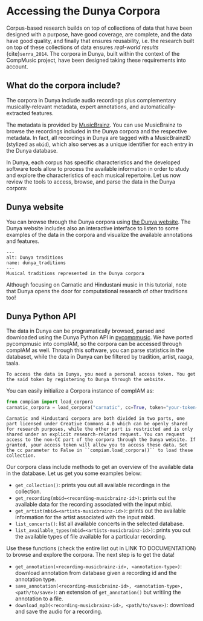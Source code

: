 Accessing the Dunya Corpora
===========================

Corpus-based research builds on top of collections of data that have been designed with a purpose, have good coverage, are complete, and the data have good quality, and finally that ensures reusability, i.e. the research built on top of these collections of data ensures *real-world results* {cite}`serra_2014`. The corpora in Dunya, built within the context of the CompMusic project, have been designed taking these requirements into account.

## What do the corpora include?
The corpora in Dunya include audio recordings plus complementary musically-relevant metadata, expert annotations, and automatically-extracted features.

The metadata is provided by [MusicBrainz](https://musicbrainz.org/). You can use MusicBrainz to browse the recordings included in the Dunya corpora and the respective metadata. In fact, all recordings in Dunya are tagged with a MusicBrainzID (stylized as ``mbid``), which also serves as a unique identifier for each entry in the Dunya database.

In Dunya, each corpus has specific characteristics and the developed software tools allow to process the available information in order to study and explore the characteristics of each musical repertoire. Let us now review the tools to access, browse, and parse the data in the Dunya corpora:


## Dunya website
You can browse through the Dunya corpora using [the Dunya website](https://dunya.compmusic.upf.edu/). The Dunya website includes also an interactive interface to listen to some examples of the data in the corpora and visualize the available annotations and features.

```{figure} ../images/dunya_1.png
---
alt: Dunya traditions
name: dunya_traditions
---
Musical traditions represented in the Dunya corpora
```

Although focusing on Carnatic and Hindustani music in this tutorial, note that Dunya opens the door for computational research of other traditions too! 


## Dunya Python API
The data in Dunya can be programatically browsed, parsed and downloaded using the Dunya Python API in [pycompmusic](https://dunya.compmusic.upf.edu/docs/search.html). We have ported pycompmusic into compIAM, so the corpora can be accessed through compIAM as well. Through this software, you can parse statistics in the databaset, while the data in Dunya can be filtered by tradition, artist, raaga, taala. 

```{note}
To access the data in Dunya, you need a personal access token. You get the said token by registering to Dunya through the website.
```

You can easily initialize a Corpora instance of compIAM as:
```python
from compiam import load_corpora
carnatic_corpora = load_corpora("carnatic", cc=True, token="your-token-goes-here")
```

```{note}
Carnatic and Hindustani corpora are both divided in two parts, one part licensed under Creative Commons 4.0 which can be openly shared for research purposes, while the other part is restricted and is only shared under an explicit research-related request. You can request access to the non-CC part of the corpora through the Dunya website. If granted, your access token will allow you to access these data. Set the cc parameter to False in ``compiam.load_corpora()`` to load these collection.
```

Our corpora class include methods to get an overview of the available data in the database. Let us get you some examples below:

* ``get_collection()``: prints you out all available recordings in the collection.
* ``get_recording(mbid=<recording-musicbrainz-id>)``: prints out the available data for the recording associated with the input mbid.
* ``get_artist(mbid=<artists-musicbrainz-id>)``: prints out the available information for the artist associated with the input mbid.
* ``list_concerts()``: list all available concerts in the selected database.
* ``list_available_types(mbid=<artists-musicbrainz-id>)``:  prints you out the available types of file available for a particular recording.

Use these functions (check the entire list out in LINK TO DOCUMENTATION) to browse and explore the corpora. The next step is to get the data!

* ``get_annotation(<recording-musicbrainz-id>, <annotation-type>)``: download annotation from database given a recording id and the annotation type.
* ``save_annotation(<recording-musicbrainz-id>, <annotation-type>, <path/to/save>)``: an extension of ``get_annotation()`` but writiing the annotation to a file.
* ``download_mp3(<recording-musicbrainz-id>, <path/to/save>)``: download and save the audio for a recording.
